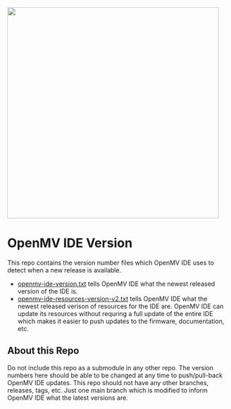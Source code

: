 <img  width="480" src="https://raw.githubusercontent.com/openmv/openmv-media/master/logos/openmv-logo/logo.png">

# OpenMV IDE Version

This repo contains the version number files which OpenMV IDE uses to detect when a new release is available.
* [openmv-ide-version.txt](openmv-ide-version.txt) tells OpenMV IDE what the newest released version of the IDE is.
* [openmv-ide-resources-version-v2.txt](openmv-ide-resources-version-v2.txt) tells OpenMV IDE what the newest released verison of resources for the IDE are. OpenMV IDE can update its resources without requring a full update of the entire IDE which makes it easier to push updates to the firmware, documentation, etc.

## About this Repo

Do not include this repo as a submodule in any other repo. The version numbers here should be able to be changed at any time to push/pull-back OpenMV IDE updates. This repo should not have any other branches, releases, tags, etc. Just one main branch which is modified to inform OpenMV IDE what the latest versions are.
